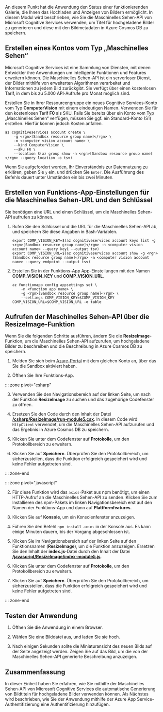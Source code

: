 An diesem Punkt hat die Anwendung den Status einer funktionierenden Galerie, die Ihnen das Hochladen und Anzeigen von Bildern ermöglicht. In diesem Modul wird beschrieben, wie Sie die Maschinelles Sehen-API von Microsoft Cognitive Services verwenden, um Titel für hochgeladene Bilder zu generieren und diese mit den Bildmetadaten in Azure Cosmos DB zu speichern.

## <a name="create-a-computer-vision-account"></a>Erstellen eines Kontos vom Typ „Maschinelles Sehen“

Microsoft Cognitive Services ist eine Sammlung von Diensten, mit denen Entwickler ihre Anwendungen um intelligente Funktionen und Features erweitern können. Die Maschinelles Sehen-API ist ein serverloser Dienst, der Bilder mithilfe von erweiterten Algorithmen verarbeitet und Informationen zu jedem Bild zurückgibt. Sie verfügt über einen kostenlosen Tarif, in dem bis zu 5.000 API-Aufrufe pro Monat möglich sind.

Erstellen Sie in Ihrer Ressourcengruppe ein neues Cognitive Services-Konto vom Typ **ComputerVision** mit einem eindeutigen Namen. Verwenden Sie für den kostenlosen Tarif **F0** als SKU. Falls Sie bereits über ein Konto vom Typ „Maschinelles Sehen“ verfügen, müssen Sie ggf. ein Standard-Konto (S1) erstellen. Hierfür können jedoch Kosten anfallen.

```azurecli
az cognitiveservices account create \
    -g <rgn>[Sandbox resource group name]</rgn> \
    -n <computer vision account name> \
    --kind ComputerVision \
    --sku F0 \
    --location $(az group show -n <rgn>[Sandbox resource group name]</rgn> --query location -o tsv)
```

Wenn Sie aufgefordert werden, Ihr Einverständnis zur Datennutzung zu erklären, geben Sie `y` ein, und drücken Sie `Enter`. Die Ausführung des Befehls dauert unter Umständen ein bis zwei Minuten.

## <a name="create-function-app-settings-for-computer-vision-url-and-key"></a>Erstellen von Funktions-App-Einstellungen für die Maschinelles Sehen-URL und den Schlüssel

Sie benötigen eine URL und einen Schlüssel, um die Maschinelles Sehen-API aufrufen zu können.

1. Rufen Sie den Schlüssel und die URL für die Maschinelles Sehen-API ab, und speichern Sie diese Angaben in Bash-Variablen.

    ```azurecli
    export COMP_VISION_KEY=$(az cognitiveservices account keys list -g <rgn>[Sandbox resource group name]</rgn> -n <computer vision account name> --query key1 --output tsv)
    export COMP_VISION_URL=$(az cognitiveservices account show -g <rgn>[Sandbox resource group name]</rgn> -n <computer vision account name> --query endpoint --output tsv)
    ```

1. Erstellen Sie in der Funktions-App App-Einstellungen mit den Namen **COMP_VISION_KEY** und **COMP_VISION_URL**.

    ```azurecli
    az functionapp config appsettings set \
        -n <function app name> \
        -g <rgn>[Sandbox resource group name]</rgn> \
        --settings COMP_VISION_KEY=$COMP_VISION_KEY COMP_VISION_URL=$COMP_VISION_URL -o table
    ```

## <a name="call-the-computer-vision-api-from-the-resizeimage-function"></a>Aufrufen der Maschinelles Sehen-API über die ResizeImage-Funktion

Wenn Sie die folgenden Schritte ausführen, ändern Sie die **ResizeImage**-Funktion, um die Maschinelles Sehen-API aufzurufen, um hochgeladene Bilder zu beschreiben und die Beschreibung in Azure Cosmos DB zu speichern.

1. Melden Sie sich beim [Azure-Portal](https://portal.azure.com/triplecrownlabs.onmicrosoft.com?azure-portal=true) mit dem gleichen Konto an, über das Sie die Sandbox aktiviert haben.

1. Öffnen Sie Ihre Funktions-App.

::: zone pivot="csharp"

3. Verwenden Sie den Navigationsbereich auf der linken Seite, um nach der Funktion **ResizeImage** zu suchen und das zugehörige Codefenster zu öffnen.

1. Ersetzen Sie den Code durch den Inhalt der Datei [**/csharp/ResizeImage/run-module5.csx**](https://raw.githubusercontent.com/Azure-Samples/functions-first-serverless-web-application/master/csharp/ResizeImage/run-module5.csx). In diesem Code wird `HttpClient` verwendet, um die Maschinelles Sehen-API aufzurufen und das Ergebnis in Azure Cosmos DB zu speichern.

1. Klicken Sie unter dem Codefenster auf **Protokolle**, um den Protokollbereich zu erweitern.

1. Klicken Sie auf **Speichern**. Überprüfen Sie den Protokollbereich, um sicherzustellen, dass die Funktion erfolgreich gespeichert wird und keine Fehler aufgetreten sind.

::: zone-end

::: zone pivot="javascript"

2. Für diese Funktion wird das `axios`-Paket aus npm benötigt, um einen HTTP-Aufruf an die Maschinelles Sehen-API zu senden. Klicken Sie zum Installieren des npm-Pakets im linken Navigationsbereich erst auf den Namen der Funktions-App und dann auf **Plattformfeatures**.

1. Klicken Sie auf **Konsole**, um ein Konsolenfenster anzuzeigen.

1. Führen Sie den Befehl `npm install axios` in der Konsole aus. Es kann einige Minuten dauern, bis der Vorgang abgeschlossen ist.

1. Klicken Sie im Navigationsbereich auf der linken Seite auf den Funktionsnamen (**ResizeImage**), um die Funktion anzuzeigen. Ersetzen Sie den Inhalt der **index.js**-Datei durch den Inhalt der Datei [**/javascript/ResizeImage/index-module5.js**](https://raw.githubusercontent.com/Azure-Samples/functions-first-serverless-web-application/master/javascript/ResizeImage/index-module5.js).

1. Klicken Sie unter dem Codefenster auf **Protokolle**, um den Protokollbereich zu erweitern.

1. Klicken Sie auf **Speichern**. Überprüfen Sie den Protokollbereich, um sicherzustellen, dass die Funktion erfolgreich gespeichert wird und keine Fehler aufgetreten sind.

::: zone-end

## <a name="test-the-application"></a>Testen der Anwendung

1. Öffnen Sie die Anwendung in einem Browser.

1. Wählen Sie eine Bilddatei aus, und laden Sie sie hoch.

1. Nach einigen Sekunden sollte die Miniaturansicht des neuen Bilds auf der Seite angezeigt werden. Zeigen Sie auf das Bild, um die von der Maschinelles Sehen-API generierte Beschreibung anzuzeigen.

## <a name="summary"></a>Zusammenfassung

In dieser Einheit haben Sie erfahren, wie Sie mithilfe der Maschinelles Sehen-API von Microsoft Cognitive Services die automatische Generierung von Bildtiteln für hochgeladene Bilder verwenden können. Als Nächstes wird beschrieben, wie Sie der Anwendung mithilfe der Azure App Service-Authentifizierung eine Authentifizierung hinzufügen.